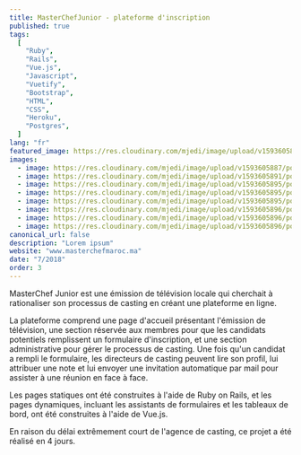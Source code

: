 ```yaml
---
title: MasterChefJunior - plateforme d'inscription
published: true
tags:
  [
    "Ruby",
    "Rails",
    "Vue.js",
    "Javascript",
    "Vuetify",
    "Bootstrap",
    "HTML",
    "CSS",
    "Heroku",
    "Postgres",
  ]
lang: "fr"
featured_image: https://res.cloudinary.com/mjedi/image/upload/v1593605887/portfolio/mcjunior1.png
images:
  - image: https://res.cloudinary.com/mjedi/image/upload/v1593605887/portfolio/mcjunior1.png
  - image: https://res.cloudinary.com/mjedi/image/upload/v1593605891/portfolio/mcjunior2.png
  - image: https://res.cloudinary.com/mjedi/image/upload/v1593605895/portfolio/mcjunior3.png
  - image: https://res.cloudinary.com/mjedi/image/upload/v1593605895/portfolio/mcjunior4.png
  - image: https://res.cloudinary.com/mjedi/image/upload/v1593605895/portfolio/mcjunior5.png
  - image: https://res.cloudinary.com/mjedi/image/upload/v1593605896/portfolio/mcjunior6.png
  - image: https://res.cloudinary.com/mjedi/image/upload/v1593605896/portfolio/mcjunior7.png
  - image: https://res.cloudinary.com/mjedi/image/upload/v1593605896/portfolio/mcjunior8.png
canonical_url: false
description: "Lorem ipsum"
website: "www.masterchefmaroc.ma"
date: "7/2018"
order: 3
---
```


MasterChef Junior est une émission de télévision locale qui cherchait à rationaliser son processus de casting en créant une plateforme en ligne.

La plateforme comprend une page d'accueil présentant l'émission de télévision, une section réservée aux membres pour que les candidats potentiels remplissent un formulaire d'inscription, et une section administrative pour gérer le processus de casting. Une fois qu'un candidat a rempli le formulaire, les directeurs de casting peuvent lire son profil, lui attribuer une note et lui envoyer une invitation automatique par mail pour assister à une réunion en face à face.

Les pages statiques ont été construites à l'aide de Ruby on Rails, et les pages dynamiques, incluant les assistants de formulaires et les tableaux de bord, ont été construites à l'aide de Vue.js.

En raison du délai extrêmement court de l'agence de casting, ce projet a été réalisé en 4 jours.
